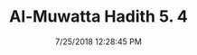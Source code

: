 ---
title        : "Al-Muwatta Hadith 5. 4"
date         : 7/25/2018 12:28:45 PM
draft        : false
type         : "hadith"
layout       : "hadith"
BookCode     : "AMH"
VolumeNumber : "5"
HadithNumber : "4"
categories  :  ["Prayer, Friday (Jumua) - Doing Ghusl on the Day of Jumua"]
---